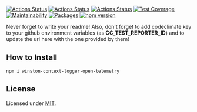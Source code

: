 [![Actions Status](https://github.com/maxmilhas/winston-context-logger-open-telemetry/workflows/build/badge.svg)](https://github.com/maxmilhas/winston-context-logger-open-telemetry/actions)
[![Actions Status](https://github.com/maxmilhas/winston-context-logger-open-telemetry/workflows/test/badge.svg)](https://github.com/maxmilhas/winston-context-logger-open-telemetry/actions)
[![Actions Status](https://github.com/maxmilhas/winston-context-logger-open-telemetry/workflows/lint/badge.svg)](https://github.com/maxmilhas/winston-context-logger-open-telemetry/actions)
[![Test Coverage](https://api.codeclimate.com/v1/badges/65e41e3018643f28168e/test_coverage)](https://codeclimate.com/github/maxmilhas/winston-context-logger-open-telemetry/test_coverage)
[![Maintainability](https://api.codeclimate.com/v1/badges/65e41e3018643f28168e/maintainability)](https://codeclimate.com/github/maxmilhas/winston-context-logger-open-telemetry/maintainability)
[![Packages](https://david-dm.org/maxmilhas/winston-context-logger-open-telemetry.svg)](https://david-dm.org/maxmilhas/winston-context-logger-open-telemetry)
[![npm version](https://badge.fury.io/js/%40maxmilhas%2Fwinston-context-logger-open-telemetry.svg)](https://badge.fury.io/js/%40maxmilhas%2Fwinston-context-logger-open-telemetry)

Never forget to write your readme! Also, don't forget to add codeclimate key to your github environment variables (as **CC_TEST_REPORTER_ID**) and to update the url here with the one provided by them!

## How to Install

```
npm i winston-context-logger-open-telemetry
```

## License

Licensed under [MIT](https://en.wikipedia.org/wiki/MIT_License).
